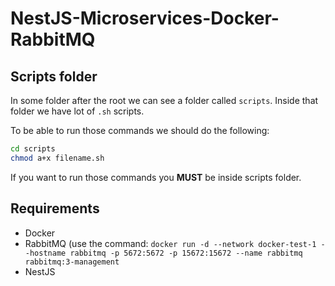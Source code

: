 # NestJS-Microservices-Docker-RabbitMQ

## Scripts folder

In some folder after the root we can see a folder called `scripts`. Inside that folder we have lot of `.sh` scripts.

To be able to run those commands we should do the following: 

```bash
cd scripts
chmod a+x filename.sh
```

If you want to run those commands you **MUST** be inside scripts folder.

## Requirements

- Docker
- RabbitMQ (use the command: `docker run -d --network docker-test-1 --hostname rabbitmq -p 5672:5672 -p 15672:15672 --name rabbitmq rabbitmq:3-management`
- NestJS

